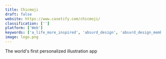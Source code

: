 ```yaml
---
title: Chicmoji
draft: false 
website: https://www.casetify.com/chicmoji/
classification: ['']
platform: ['Web']
keywords: ['a_life_more_inspired', 'absurd_design', 'absurd_design_membership', 'bevy', 'bias_correct', 'code_an_emoji', 'drawkit', 'emojwe', 'gender_equality_emoji', 'gurls_talk', 'handsome_illustrations', 'illustration_gallery', 'kk_emoji_keyboard', 'refined_currency', 'yellowzine']
image: logo.png
---
```

The world's first personalized illustration app